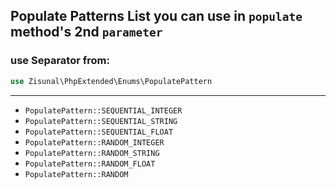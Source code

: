 ## Populate Patterns List you can use in `populate` method's 2nd `parameter`

### use Separator from:
```php
use Zisunal\PhpExtended\Enums\PopulatePattern
```
---
- `PopulatePattern::SEQUENTIAL_INTEGER`
- `PopulatePattern::SEQUENTIAL_STRING`
- `PopulatePattern::SEQUENTIAL_FLOAT`
- `PopulatePattern::RANDOM_INTEGER`
- `PopulatePattern::RANDOM_STRING`
- `PopulatePattern::RANDOM_FLOAT`
- `PopulatePattern::RANDOM`